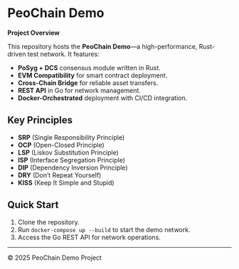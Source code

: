 # PeoChain Demo

**Project Overview**

This repository hosts the **PeoChain Demo**—a high-performance, Rust-driven test network. It features:

- **PoSyg + DCS** consensus module written in Rust.
- **EVM Compatibility** for smart contract deployment.
- **Cross-Chain Bridge** for reliable asset transfers.
- **REST API** in Go for network management.
- **Docker-Orchestrated** deployment with CI/CD integration.

## Key Principles
- **SRP** (Single Responsibility Principle)
- **OCP** (Open-Closed Principle)
- **LSP** (Liskov Substitution Principle)
- **ISP** (Interface Segregation Principle)
- **DIP** (Dependency Inversion Principle)
- **DRY** (Don’t Repeat Yourself)
- **KISS** (Keep It Simple and Stupid)

## Quick Start

1. Clone the repository.
2. Run `docker-compose up --build` to start the demo network.
3. Access the Go REST API for network operations.

---
© 2025 PeoChain Demo Project
